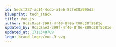 ```yaml
---
id: 5edcf237-ac14-4cdb-a1e6-82fe80a995d3
blueprint: tech_stack
title: Vue.js
author: 9c3c8ae3-399f-4f40-8f0e-809c28f5681e
updated_by: 9c3c8ae3-399f-4f40-8f0e-809c28f5681e
updated_at: 1710340709
logo: brand_logos/vue-9.svg
---
```

